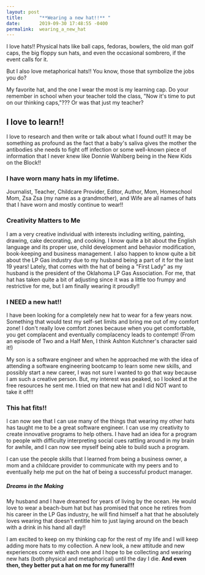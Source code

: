 ```yaml
---
layout: post
title:      "**Wearing a new hat!!** "
date:       2019-09-30 17:48:55 -0400
permalink:  wearing_a_new_hat
---
```



I love hats!! Physical hats like ball caps, fedoras, bowlers, the old man golf caps, the big floppy sun hats, and even the occasional sombrero, if the event calls for it. 

But I also love metaphorical hats!! You know, those that symbolize the jobs you do? 

My favorite hat, and the one I wear the most is my learning cap. Do your remember in school when your teacher told the class, "Now it's time to put on our thinking caps,"??? Or was that just my teacher? 

## I love to learn!!

I love to research and then write or talk about what I found out!! It may be something as profound as the fact that a baby's saliva gives the mother the antibodies she needs to fight off infection or some well-known piece of information that I never knew like Donnie Wahlberg being in the New Kids on the Block!! 

### I have worn many hats in my lifetime. 
Journalist, Teacher,  Childcare Provider, Editor, Author, Mom, Homeschool Mom, Zsa Zsa (my name as a grandmother), and Wife are all names of hats that I have worn and mostly continue to wear!!

### Creativity Matters to Me
I am a very creative individual with interests including writing, painting, drawing, cake decorating, and cooking.  I know quite a bit about the English language and its proper use, child development and behavior modification, book-keeping and business management. I also happen to know quite a bit about the LP Gas industry due to my husband being a part of it for the last 19 years! Lately, that comes with the hat of being a "First Lady" as my husband is the president of the Oklahoma LP Gas Association. For me, that hat has taken quite a bit of adjusting since it was a little too frumpy and restrictive for me, but I am finally wearing it proudly!!

### I NEED a new hat!!
I have been looking for a completely new hat to wear for a few years now. Something that would test my self-set limits and bring me out of my comfort zone! I don't really love comfort zones because when you get comfortable, you get complacent and eventually complacency leads to contempt! (From an episode of Two and a Half Men, I think Ashton Kutchner's character said it!)

My son is a software engineer and when he approached me with the idea of attending a software engineering bootcamp to learn some new skills, and possibly start a new career, I was not sure I wanted to go that way because I am such a creative person. But, my interest was peaked, so I looked at the free resources he sent me.  I tried on that new hat and I did NOT want to take it off!!

### This hat fits!!
I can now see that I can use many of the things that wearing my other hats has taught me to be a great software engineer. I can use my creativity to create innovative programs to help others. I have had an idea for a program to people with difficulty interpreting social cues rattling around in my brain for awhile, and I can now see myself being able to build such a program.

I can use the people skills that I learned from being a business owner, a mom and a childcare provider to communicate with my peers and to eventually help me put on the hat of being a successful product manager. 

##### ***Dreams in the Making***
My husband and I have dreamed for years of living by the ocean. He would love to wear a beach-bum hat but has promised that once he retires from his career in the LP Gas industry, he will find himself a hat that he absolutely loves wearing that doesn't entitle him to just laying around on the beach with a drink in his hand all day!!

I am excited to keep on my thinking cap for the rest of my life and I will keep adding more hats to my collection. A new look, a new attitude and new experiences come with each one and I hope to be collecting  and wearing new hats (both physical and metaphorical) until the day I die.
**And even then, they better put a hat on me for my funeral!!!**
